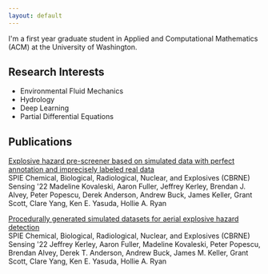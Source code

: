 ```yaml
---
layout: default
---
```


I'm a first year graduate student in Applied and Computational Mathematics (ACM) at the University of Washington. 

## Research Interests
- Environmental Fluid Mechanics
- Hydrology
- Deep Learning
- Partial Differential Equations

## Publications

<span><a href="https://www.spiedigitallibrary.org/conference-proceedings-of-spie/12116/121160X/Explosive-hazard-pre-screener-based-on-simulated-data-with-perfect/10.1117/12.2618792.full" target="_blank">Explosive hazard pre-screener based on simulated data with perfect annotation and imprecisely labeled real data</a></span><br>
SPIE Chemical, Biological, Radiological, Nuclear, and Explosives (CBRNE) Sensing '22
Madeline Kovaleski, Aaron Fuller, Jeffrey Kerley, Brendan J. Alvey, Peter Popescu, Derek Anderson, Andrew Buck, James Keller, Grant Scott, Clare Yang, Ken E. Yasuda, Hollie A. Ryan

<span><a href="https://www.spiedigitallibrary.org/conference-proceedings-of-spie/12116/2618798/Procedurally-generated-simulated-datasets-for-aerial-explosive-hazard-detection/10.1117/12.2618798.full" target="_blank">Procedurally generated simulated datasets for aerial explosive hazard detection</a></span><br>
SPIE Chemical, Biological, Radiological, Nuclear, and Explosives (CBRNE) Sensing '22
Jeffrey Kerley, Aaron Fuller, Madeline Kovaleski, Peter Popescu, Brendan Alvey, Derek T. Anderson, Andrew Buck, James M. Keller, Grant Scott, Clare Yang, Ken E. Yasuda, Hollie A. Ryan
